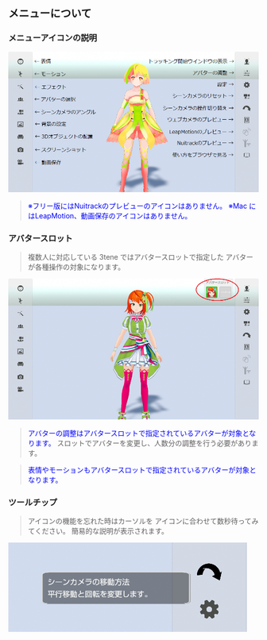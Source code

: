 ## メニューについて

### メニューアイコンの説明

![画像](image/menu_detile.png "左右メニュー")

><font color="Blue">※フリー版にはNuitrackのプレビューのアイコンはありません。</font>
><font color="Blue">※Mac にはLeapMotion、動画保存のアイコンはありません。</font>

### アバタースロット

>複数人に対応している 3tene ではアバタースロットで指定した
>アバターが各種操作の対象になります。

![画像](image/menu_avatar_slot.png "アバタースロット")

><font color="Blue">アバターの調整はアバタースロットで指定されているアバターが対象となります。</font>
>スロットでアバターを変更し、人数分の調整を行う必要があります。

><font color="Blue">表情やモーションもアバタースロットで指定されているアバターが対象となります。</font>


### ツールチップ

>アイコンの機能を忘れた時はカーソルを
>アイコンに合わせて数秒待ってみてください。
>簡易的な説明が表示されます。

![画像](image/menu_tooltip.png "ツールチップ")



